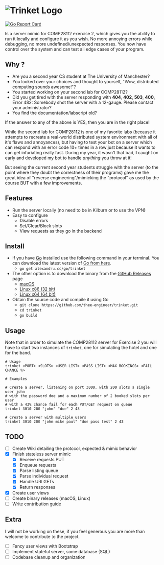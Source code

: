 # ![Trinket Logo](https://github.com/thee-engineer/trinket/blob/master/trinket.png?raw=true)

[![Go Report Card](https://goreportcard.com/badge/alexandru.cc/go/trinket)](https://goreportcard.com/report/alexandru.cc/go/trinket)

Is a server mimic for COMP28112 exercise 2, which gives you the ability to run it locally and configure it as you wish. No more annoying errors while debugging, no more undefined/unexpected responses. You now have control over the system and can test all edge cases of your program.

## Why ?

* Are you a second year CS student at The University of Manchester?
* You looked over your choices and thought to yourself, "Wow, distributed computing sounds awesome!"?
* You started working on your second lab for COMP28112?
* Did you get tired with the server responding with **404**, **402**, **503**, **400**, Error 482: Somebody shot the server with a 12-gauge. Please contact your administrator?
* You find the documentation/labscript old?

If the answer to any of the above is YES, then you are in the right place!

While the second lab for COMP28112 is one of my favorite labs (because it attempts to recreate a real-world distributed system environment with all of it's flaws and annoyances), but having to test your bot on a server which can respond with an error code 10+ times in a row just because it wants to can get infuriating really fast. During my year, it wasn't that bad, I caught on early and developed my bot to handle *anything* you throw at it!

But seeing the current second year students struggle with the server (to the point where they doubt the correctness of their programs) gave me the great idea of "reverse engineering"/mimicking the "protocol" as used by the course BUT with a few improvements.

## Features

* Run the server locally (no need to be in Kilburn or to use the VPN)
* Easy to configure
  * Disable errors
  * Set/Clear/Block slots
  * View requests as they go in the backend

## Install

* If you have [Go](https://golang.org) installed use the following command in your terminal. You can download the latest version of [Go from here](https://golang.org/dl/).
  * `go get alexandru.cc/go/trinket`
* The other option is to download the binary from the [GitHub Releases](https://github.com/thee-engineer/trinket/releases) page
  * [macOS](https://github.com/thee-engineer/trinket/releases/download/v0.1/trinket-macOS)
  * [Linux x86 (32 bit)](https://github.com/thee-engineer/trinket/releases/download/v0.1/trinket-linux-x86)
  * [Linux x64 (64 bit)](https://github.com/thee-engineer/trinket/releases/download/v0.1/trinket-linux-x64)
* Obtain the source code and compile it using Go
  * `git clone https://github.com/thee-engineer/trinket.git`
  * `cd trinket`
  * `go build`

## Usage

Note that in order to simulate the COMP28112 server for Exercise 2 you will
have to start two instances of `trinket`, one for simulating the hotel and
one for the band.

```shell
# Usage
trinket <PORT> <SLOTS> <USER LIST> <PASS LIST> <MAX BOOKINGS> <FAIL CHANCE %>

# Examples

# Create a server, listening on port 3000, with 200 slots a single user john
# with the password doe and a maximum number of 2 booked slots per user
# with a 43% chance fail for each PUT/GET request on queue
trinket 3010 200 "john" "doe" 2 43

# Create a server with multiple users
trinket 3010 200 "john mike paul" "doe pass test" 2 43
```

## TODO

- [ ] Create Wiki detailing the protocol, expected & mimic behavior
- [x] Finish stateless server mimic
  - [x] Receive requests PUT
  - [x] Enqueue requests
  - [x] Parse listing queue
  - [x] Parse individual request
  - [x] Handle URI GETs
  - [x] Return responses
- [x] Create user views
- [ ] Create binary releases (macOS, Linux)
- [ ] Write contribution guide

## Extra

I will not be working on these, if you feel generous you are more than welcome
to contribute to the project.

- [ ] Fancy user views with Bootstrap
- [ ] Implement stateful server, some database (SQL)
- [ ] Codebase cleanup and organization
